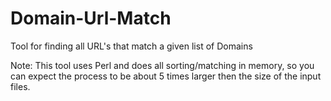 Domain-Url-Match
================

Tool for finding all URL's that match a given list of Domains

Note: This tool uses Perl and does all sorting/matching in memory, so you can expect the process to be about 5 times larger then the size of the input files.
